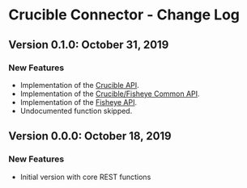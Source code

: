 # Crucible Connector - Change Log

## Version 0.1.0: October 31, 2019

### New Features

- Implementation of the [Crucible API](https://docs.atlassian.com/fisheye-crucible/4.7.0/wadl/crucible.html).
- Implementation of the [Crucible/Fisheye Common API](https://docs.atlassian.com/fisheye-crucible/4.7.0/wadl/fecru.html).
- Implementation of the [Fisheye API](https://docs.atlassian.com/fisheye-crucible/4.7.0/wadl/fisheye.html).
- Undocumented function skipped.

## Version 0.0.0: October 18, 2019

### New Features

- Initial version with core REST functions
